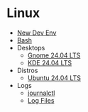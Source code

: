 # Linux

- [New Dev Env](new-dev-env.md)
- [Bash](bash/index.md)
- Desktops
    - [Gnome 24.04 LTS](desktops/gnome-24.04/index.md)
    - [KDE 24.04 LTS](desktops/kubuntu-24.04/index.md)
- Distros
    - [Ubuntu 24.04 LTS](distros/ubuntu-24.04%20/index.md)
- Logs
    - [journalctl](journalctl.md)
    - [Log Files](logs.md)


